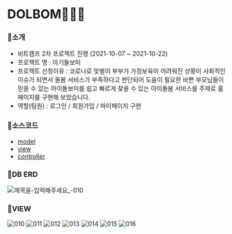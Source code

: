 # DOLBOM👩‍👧‍👦
### 📌소개
   - 비트캠프 2차 프로젝트 진행 (2021-10-07 ~ 2021-10-22)
   - 프로젝트 명 : 아기돌보미
   - 프로젝트 선정이유 : 코로나로 맞벌이 부부가 가정보육이 어려워진 상황이 사회적인 이슈가 되면서 돌봄 서비스가 부족하다고 판단되어 도움이 필요한 바쁜 부모님들이 믿을 수 있는 아이돌보미를 쉽고 빠르게 찾을 수 있는 아이돌봄 서비스를 주제로 홈페이지를 구현해 보았습니다. 
   - 역할(팀원) : 로그인 / 회원가입 / 마이페이지 구현
　　　
   
                  
### 📌소스코드
  * [model](https://github.com/seolbb/semi-project/tree/main/PROJECT_DOLBOM/src/com/bc/model)
  * [view](https://github.com/seolbb/semi-project/tree/main/PROJECT_DOLBOM/WebContent)
  * [controller](https://github.com/seolbb/semi-project/tree/main/PROJECT_DOLBOM/src/com/bc/model/command/member)



### 📌DB ERD
![제목을-입력해주세요_-010](https://user-images.githubusercontent.com/92971809/144999554-64238cae-86e1-4efe-aaf6-a746de561710.png)



### 📌VIEW
![010](https://user-images.githubusercontent.com/92971809/144999663-29e1a79a-24cf-4f33-bf91-013c98ec5d8f.png)
![011](https://user-images.githubusercontent.com/92971809/144999668-18c3e929-fee6-4fa4-9a94-7918577bf0ad.png)
![012](https://user-images.githubusercontent.com/92971809/144999670-53e6843b-b21c-41e9-bbe5-8dae0916c0aa.png)
![013](https://user-images.githubusercontent.com/92971809/144999672-4fa8513c-3586-4162-a200-78d94e244f91.png)
![014](https://user-images.githubusercontent.com/92971809/144999674-48418ce1-0cc3-4213-a4a8-792f2a32d6ae.png)
![015](https://user-images.githubusercontent.com/92971809/144999676-f0db02be-9956-4978-ac59-0bc4300851dc.png)
![016](https://user-images.githubusercontent.com/92971809/144999680-f1649d43-15ec-41e7-abe2-3445ea24a1a2.png)


